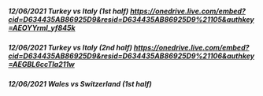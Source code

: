 ##### 12/06/2021 Turkey vs Italy (1st half) https://onedrive.live.com/embed?cid=D634435AB86925D9&resid=D634435AB86925D9%21105&authkey=AEOYYrmI_yf845k
##### 12/06/2021 Turkey vs Italy (2nd half) https://onedrive.live.com/embed?cid=D634435AB86925D9&resid=D634435AB86925D9%21106&authkey=AEGBL6ccTla211w
##### 12/06/2021 Wales vs Switzerland (1st half)
